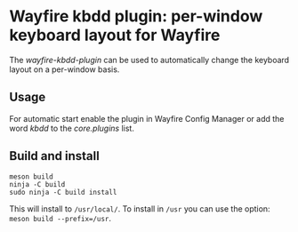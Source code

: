 # Wayfire kbdd plugin: per-window keyboard layout for Wayfire

The _wayfire-kbdd-plugin_ can be used to automatically change the keyboard layout
on a per-window basis.

## Usage

For automatic start enable the plugin in Wayfire Config Manager or add the word _kbdd_ to the _core.plugins_ list.

## Build and install

```
meson build
ninja -C build
sudo ninja -C build install
```
This will install to `/usr/local/`. To install in `/usr`  you can use  the option: `meson build --prefix=/usr`.
